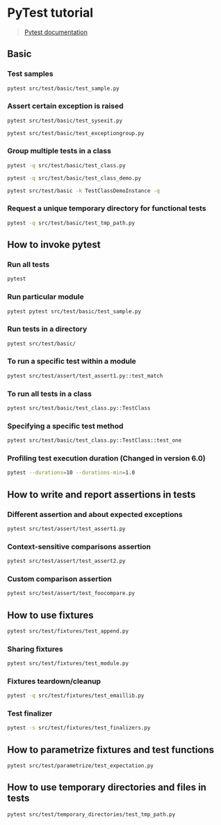 # PyTest tutorial

> [Pytest documentation](https://docs.pytest.org/en/stable/)

## Basic

### Test samples

```bash
pytest src/test/basic/test_sample.py
```

### Assert certain exception is raised

```bash
pytest src/test/basic/test_sysexit.py
```

```bash
pytest src/test/basic/test_exceptiongroup.py
```

### Group multiple tests in a class

```bash
pytest -q src/test/basic/test_class.py
```

```bash
pytest -q src/test/basic/test_class_demo.py
```

```bash
pytest src/test/basic -k TestClassDemoInstance -q
```

### Request a unique temporary directory for functional tests

```bash
pytest -q src/test/basic/test_tmp_path.py
```

## How to invoke pytest

### Run all tests

```bash
pytest
```

### Run particular module

```bash
pytest pytest src/test/basic/test_sample.py
```

### Run tests in a directory

```bash
pytest src/test/basic/
```

### To run a specific test within a module

```bash
pytest src/test/assert/test_assert1.py::test_match
```

### To run all tests in a class

```bash
pytest src/test/basic/test_class.py::TestClass
```

### Specifying a specific test method

```bash
pytest src/test/basic/test_class.py::TestClass::test_one
```

### Profiling test execution duration (Changed in version 6.0)

```bash
pytest --durations=10 --durations-min=1.0
```

## How to write and report assertions in tests

### Different assertion and about expected exceptions

```bash
pytest src/test/assert/test_assert1.py
```

### Context-sensitive comparisons assertion

```bash
pytest src/test/assert/test_assert2.py
```

### Custom comparison assertion

```bash
pytest src/test/assert/test_foocompare.py
```

## How to use fixtures

```bash
pytest src/test/fixtures/test_append.py
```

### Sharing fixtures

```bash
pytest src/test/fixtures/test_module.py
```

### Fixtures teardown/cleanup

```bash
pytest -q src/test/fixtures/test_emaillib.py
```

### Test finalizer

```bash
pytest -s src/test/fixtures/test_finalizers.py
```

## How to parametrize fixtures and test functions

```bash
pytest src/test/parametrize/test_expectation.py
```

## How to use temporary directories and files in tests

```bash
pytest src/test/temporary_directories/test_tmp_path.py
```
